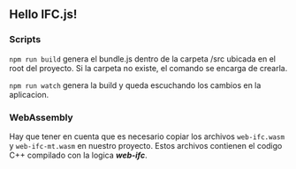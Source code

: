 ## Hello IFC.js!

### Scripts
`npm run build` genera el bundle.js dentro de la carpeta /src ubicada en el root del proyecto. Si la carpeta no existe, el comando se encarga de crearla.

`npm run watch` genera la build y queda escuchando los cambios en la aplicacion.

### WebAssembly
Hay que tener en cuenta que es necesario copiar los archivos `web-ifc.wasm` y `web-ifc-mt.wasm` en nuestro proyecto.
Estos archivos contienen el codigo C++ compilado con la logica **_web-ifc_**.
